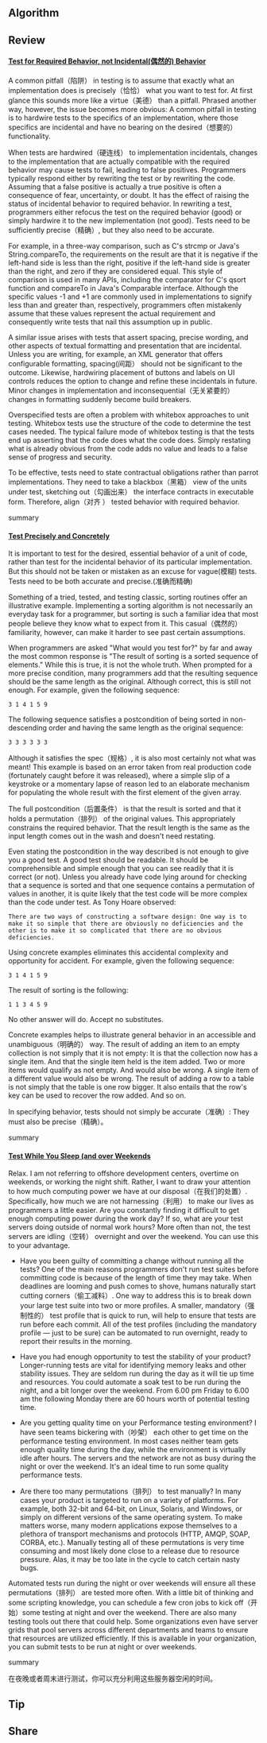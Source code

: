## Algorithm

## Review
#### [Test for Required Behavior, not Incidental(偶然的) Behavior](https://97-things-every-x-should-know.gitbooks.io/97-things-every-programmer-should-know/content/en/thing_80/)
A common pitfall（陷阱） in testing is to assume that exactly what an implementation does is precisely（恰恰） what you want to test for. At first glance this sounds more like a virtue（美德） than a pitfall. Phrased another way, however, the issue becomes more obvious: A common pitfall in testing is to hardwire tests to the specifics of an implementation, where those specifics are incidental and have no bearing on the desired（想要的） functionality.

When tests are hardwired（硬连线） to implementation incidentals, changes to the implementation that are actually compatible with the required behavior may cause tests to fail, leading to false positives. Programmers typically respond either by rewriting the test or by rewriting the code. Assuming that a false positive is actually a true positive is often a consequence of fear, uncertainty, or doubt. It has the effect of raising the status of incidental behavior to required behavior. In rewriting a test, programmers either refocus the test on the required behavior (good) or simply hardwire it to the new implementation (not good). Tests need to be sufficiently precise（精确）, but they also need to be accurate.

For example, in a three-way comparison, such as C's strcmp or Java's String.compareTo, the requirements on the result are that it is negative if the left-hand side is less than the right, positive if the left-hand side is greater than the right, and zero if they are considered equal. This style of comparison is used in many APIs, including the comparator for C's qsort function and compareTo in Java's Comparable interface. Although the specific values -1 and +1 are commonly used in implementations to signify less than and greater than, respectively, programmers often mistakenly assume that these values represent the actual requirement and consequently write tests that nail this assumption up in public.

A similar issue arises with tests that assert spacing, precise wording, and other aspects of textual formatting and presentation that are incidental. Unless you are writing, for example, an XML generator that offers configurable formatting, spacing(间距） should not be significant to the outcome. Likewise, hardwiring placement of buttons and labels on UI controls reduces the option to change and refine these incidentals in future. Minor changes in implementation and inconsequential（无关紧要的） changes in formatting suddenly become build breakers.

Overspecified tests are often a problem with whitebox approaches to unit testing. Whitebox tests use the structure of the code to determine the test cases needed. The typical failure mode of whitebox testing is that the tests end up asserting that the code does what the code does. Simply restating what is already obvious from the code adds no value and leads to a false sense of progress and security.

To be effective, tests need to state contractual obligations rather than parrot implementations. They need to take a blackbox（黑箱） view of the units under test, sketching out（勾画出来） the interface contracts in executable form. Therefore, align（对齐
） tested behavior with required behavior.

summary

#### [Test Precisely and Concretely](https://97-things-every-x-should-know.gitbooks.io/97-things-every-programmer-should-know/content/en/thing_81/)
It is important to test for the desired, essential behavior of a unit of code, rather than test for the incidental behavior of its particular implementation. But this should not be taken or mistaken as an excuse for vague(模糊) tests. Tests need to be both accurate and precise.(准确而精确)

Something of a tried, tested, and testing classic, sorting routines offer an illustrative example. Implementing a sorting algorithm is not necessarily an everyday task for a programmer, but sorting is such a familiar idea that most people believe they know what to expect from it. This casual（偶然的） familiarity, however, can make it harder to see past certain assumptions.

When programmers are asked "What would you test for?" by far and away the most common response is "The result of sorting is a sorted sequence of elements." While this is true, it is not the whole truth. When prompted for a more precise condition, many programmers add that the resulting sequence should be the same length as the original. Although correct, this is still not enough. For example, given the following sequence:

```
3 1 4 1 5 9
```
The following sequence satisfies a postcondition of being sorted in non-descending order and having the same length as the original sequence:

```
3 3 3 3 3 3

```
Although it satisfies the spec（规格）, it is also most certainly not what was meant! This example is based on an error taken from real production code (fortunately caught before it was released), where a simple slip of a keystroke or a momentary lapse of reason led to an elaborate mechanism for populating the whole result with the first element of the given array.

The full postcondition（后置条件） is that the result is sorted and that it holds a permutation（排列） of the original values. This appropriately constrains the required behavior. That the result length is the same as the input length comes out in the wash and doesn't need restating.

Even stating the postcondition in the way described is not enough to give you a good test. A good test should be readable. It should be comprehensible and simple enough that you can see readily that it is correct (or not). Unless you already have code lying around for checking that a sequence is sorted and that one sequence contains a permutation of values in another, it is quite likely that the test code will be more complex than the code under test. As Tony Hoare observed:

```
There are two ways of constructing a software design: One way is to make it so simple that there are obviously no deficiencies and the other is to make it so complicated that there are no obvious deficiencies.

```
Using concrete examples eliminates this accidental complexity and opportunity for accident. For example, given the following sequence:
```
3 1 4 1 5 9
```
The result of sorting is the following:
```
1 1 3 4 5 9
```
No other answer will do. Accept no substitutes.

Concrete examples helps to illustrate general behavior in an accessible and unambiguous（明确的） way. The result of adding an item to an empty collection is not simply that it is not empty: It is that the collection now has a single item. And that the single item held is the item added. Two or more items would qualify as not empty. And would also be wrong. A single item of a different value would also be wrong. The result of adding a row to a table is not simply that the table is one row bigger. It also entails that the row's key can be used to recover the row added. And so on.

In specifying behavior, tests should not simply be accurate（准确）: They must also be precise（精确）。

summary

#### [Test While You Sleep (and over Weekends](https://97-things-every-x-should-know.gitbooks.io/97-things-every-programmer-should-know/content/en/thing_82/)
Relax. I am not referring to offshore development centers, overtime on weekends, or working the night shift. Rather, I want to draw your attention to how much computing power we have at our disposal（在我们的处置）. Specifically, how much we are not harnessing（利用） to make our lives as programmers a little easier. Are you constantly finding it difficult to get enough computing power during the work day? If so, what are your test servers doing outside of normal work hours? More often than not, the test servers are idling（空转） overnight and over the weekend. You can use this to your advantage.

- Have you been guilty of committing a change without running all the tests? One of the main reasons programmers don't run test suites before committing code is because of the length of time they may take. When deadlines are looming and push comes to shove, humans naturally start cutting corners（偷工减料）. One way to address this is to break down your large test suite into two or more profiles. A smaller, mandatory（强制性的） test profile that is quick to run, will help to ensure that tests are run before each commit. All of the test profiles (including the mandatory profile — just to be sure) can be automated to run overnight, ready to report their results in the morning.

- Have you had enough opportunity to test the stability of your product? Longer-running tests are vital for identifying memory leaks and other stability issues. They are seldom run during the day as it will tie up time and resources. You could automate a soak test to be run during the night, and a bit longer over the weekend. From 6.00 pm Friday to 6.00 am the following Monday there are 60 hours worth of potential testing time.

- Are you getting quality time on your Performance testing environment? I have seen teams bickering with（吵架） each other to get time on the performance testing environment. In most cases neither team gets enough quality time during the day, while the environment is virtually idle after hours. The servers and the network are not as busy during the night or over the weekend. It's an ideal time to run some quality performance tests.

- Are there too many permutations（排列） to test manually? In many cases your product is targeted to run on a variety of platforms. For example, both 32-bit and 64-bit, on Linux, Solaris, and Windows, or simply on different versions of the same operating system. To make matters worse, many modern applications expose themselves to a plethora of transport mechanisms and protocols (HTTP, AMQP, SOAP, CORBA, etc.). Manually testing all of these permutations is very time consuming and most likely done close to a release due to resource pressure. Alas, it may be too late in the cycle to catch certain nasty bugs.

Automated tests run during the night or over weekends will ensure all these permutations（排列） are tested more often. With a little bit of thinking and some scripting knowledge, you can schedule a few cron jobs to kick off（开始）some testing at night and over the weekend. There are also many testing tools out there that could help. Some organizations even have server grids that pool servers across different departments and teams to ensure that resources are utilized efficiently. If this is available in your organization, you can submit tests to be run at night or over weekends.

summary

在夜晚或者周末进行测试，你可以充分利用这些服务器空闲的时间。

## Tip
## Share
